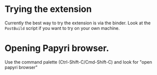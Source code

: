 # Trying the extension

Currently the best way to try the extension is via the binder. Look at the
`PostBuild` script if you want to try on your own machine.

# Opening Papyri browser. 


Use the command palette (Ctrl-Shift-C/Cmd-Shift-C) and look for "open papyri
browser"


